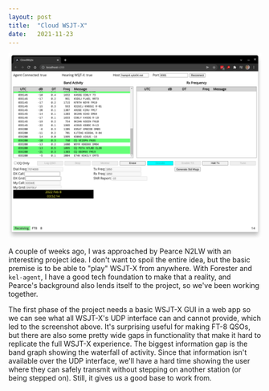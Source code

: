 ```yaml
---
layout: post
title:  "Cloud WSJT-X"
date:   2021-11-23
---
```

![Screenshot of CloudWsjtx](/assets/2021-11-23-CloudWsjtx.png)

A couple of weeks ago, I was approached by Pearce N2LW with an interesting project idea. I don't
want to spoil the entire idea, but the basic premise is to be able to "play" WSJT-X from anywhere.
With Forester and `kel-agent`, I have a good tech foundation to make that a reality, and Pearce's
background also lends itself to the project, so we've been working together.

The first phase of the project needs a basic WSJT-X GUI in a web app so we can see what all WSJT-X's
UDP interface can and cannot provide, which led to the screenshot above. It's surprising useful for
making FT-8 QSOs, but there are also some pretty wide gaps in functionality that make it hard to
replicate the full WSJT-X experience. The biggest information gap is the band graph showing the
waterfall of activity. Since that information isn't available over the UDP interface, we'll have a
hard time showing the user where they can safely transmit without stepping on another station (or
being stepped on). Still, it gives us a good base to work from.
